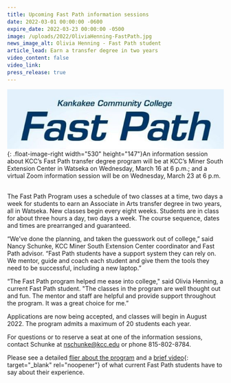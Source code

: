 ```yaml
---
title: Upcoming Fast Path information sessions
date: 2022-03-01 00:00:00 -0600
expire_date: 2022-03-23 00:00:00 -0500
image: /uploads/2022/OliviaHenning-FastPath.jpg
news_image_alt: Olivia Henning - Fast Path student
article_lead: Earn a transfer degree in two years
video_content: false
video_link:
press_release: true
---
```

![](/uploads/2022/fastpathwordmark-2.jpg){: .float-image-right width="530" height="147"}An information session about KCC’s Fast Path transfer degree program will be at KCC’s Miner South Extension Center in Watseka on Wednesday, March 16 at 6 p.m.; and a virtual Zoom information session will be on Wednesday, March 23 at 6 p.m. &nbsp;

The Fast Path Program uses a schedule of two classes at a time, two days a week for students to earn an Associate in Arts transfer degree in two years, all in Watseka. New classes begin every eight weeks. Students are in class for about three hours a day, two days a week. The course sequence, dates and times are prearranged and guaranteed.

“We’ve done the planning, and taken the guesswork out of college,” said Nancy Schunke, KCC Miner South Extension Center coordinator and Fast Path advisor. “Fast Path students have a support system they can rely on. We mentor, guide and coach each student and give them the tools they need to be successful, including a new laptop.”

“The Fast Path program helped me ease into college," said Olivia Henning, a current Fast Path student. "The classes in the program are well thought out and fun. The mentor and staff are helpful and provide support throughout the program. It was a great choice for me.”

Applications are now being accepted, and classes will begin in August 2022. The program admits a maximum of 20 students each year.&nbsp;

For questions or to reserve a seat at one of the information sessions, contact Schunke at [nschunke@kcc.edu](mailto:nschunke@kcc.edu) or phone 815-802-8784.&nbsp;

Please see a detailed [flier about the program](/FastPath-info-night2022.pdf) and a [brief video](https://youtu.be/43Cwb0JEtUQ){: target="_blank" rel="noopener"} of what current Fast Path students have to say about their experience.
